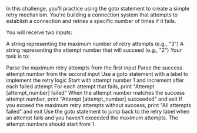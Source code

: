 In this challenge, you'll practice using the goto statement to create a simple retry mechanism. You're building a connection system that attempts to establish a connection and retries a specific number of times if it fails.

You will receive two inputs:

A string representing the maximum number of retry attempts (e.g., "3")
A string representing the attempt number that will succeed (e.g., "2")
Your task is to:

Parse the maximum retry attempts from the first input
Parse the success attempt number from the second input
Use a goto statement with a label to implement the retry logic
Start with attempt number 1 and increment after each failed attempt
For each attempt that fails, print "Attempt [attempt_number] failed"
When the attempt number matches the success attempt number, print "Attempt [attempt_number] succeeded" and exit
If you exceed the maximum retry attempts without success, print "All attempts failed" and exit
Use the goto statement to jump back to the retry label when an attempt fails and you haven't exceeded the maximum attempts. The attempt numbers should start from 1.